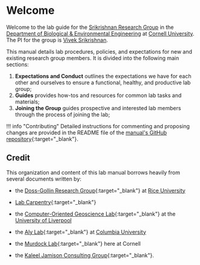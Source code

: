 # Welcome

Welcome to the lab guide for the [Srikrishnan Research Group](https://viveks.bee.cornell.edu) in the [Department of Biological & Environmental Engineering](https://bee.cals.cornell.edu) at [Cornell University](https://cornell.edu). The PI for the group is [Vivek Srikrishnan](https://viveks.me).

This manual details lab procedures, policies, and expectations for new and existing research group members. It is divided into the following main sections:

1. **Expectations and Conduct** outlines the expectations we have for each other and ourselves to ensure a functional, healthy, and productive lab group;
2. **Guides** provides how-tos and resources for common lab tasks and materials;
3. **Joining the Group** guides prospective and interested lab members through the process of joining the lab;

!!! info "Contributing"
    Detailed instructions for commenting and proposing changes are provided in the README file of the [manual's GitHub repository](https://github.com/srikrishnan-lab/lab-manual){:target="_blank"}.


## Credit

This organization and content of this lab manual borrows heavily from several documents written by:

- the [Doss-Gollin Research Group](https://jamesdossgollin.me/lab-guide/){:target="_blank"} at [Rice University](https://rice.edu)

- [Lab Carpentry](https://lab-carpentry.readthedocs.io/en/latest/){:target="_blank"}

- the [Computer-Oriented Geoscience Lab](https://www.compgeolab.org/manual/){:target="_blank"} at the [University of Liverpool](https://www.liverpool.ac.uk/)

- the [Aly Lab](https://github.com/alylab/labmanual){:target="_blank"} at [Columbia University](http://columbia.edu)

- the [Murdock Lab](https://www.themurdocklab.com/){:target="_blank"} here at Cornell

- the [Kaleel Jamison Consulting Group](https://kjcg.com/){:target="_blank"}.
